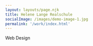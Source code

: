 ```yaml
---
layout: layouts/page.njk
title: Helene Lange Realschule
socialImage: /images/demo-image-1.jpg
permalink: '/work/index.html'
---
```

Web Design
